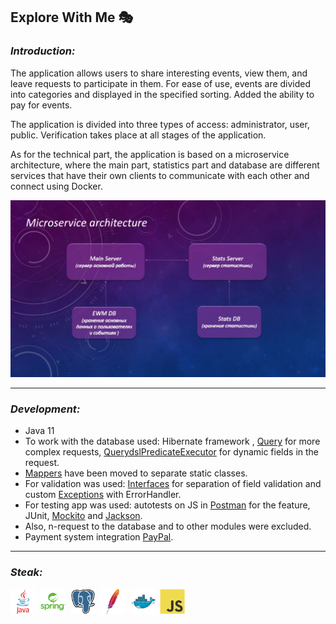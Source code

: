 ## Explore With Me :performing_arts:

### _Introduction:_
The application allows users to share interesting events, view them, and leave requests to participate in them. For ease of use, events are divided into categories and displayed in the specified sorting. Added the ability to pay for events.

The application is divided into three types of access: administrator, user, public. Verification takes place at all stages of the application.

As for the technical part, the application is based on a microservice architecture, where the main part, statistics part and database are different services that have their own clients to communicate with each other and connect using Docker.

![Image alt](https://github.com/Elizaveta-Shapovalova/java-explore-with-me/raw/main/scheme-MA.png)

---

### _Development:_
 
 -  Java 11
 -  To work with the database used: Hibernate framework , [Query](https://github.com/Elizaveta-shapovalova/java-explore-with-me/blob/main/stats_server/src/main/java/ru/practicum/ewm_stats/repository/HitRepository.java) for more complex requests, [QuerydslPredicateExecutor](https://github.com/Elizaveta-shapovalova/java-explore-with-me/blob/main/main_server/src/main/java/ru/practicum/ewm_main/event/repository/EventRepository.java) for dynamic fields in the request.
 - [Mappers](https://github.com/Elizaveta-shapovalova/java-explore-with-me/blob/main/main_server/src/main/java/ru/practicum/ewm_main/event/mapper/EventMapper.java) have been moved to separate static classes.
 - For validation was used: [Interfaces](https://github.com/Elizaveta-shapovalova/java-explore-with-me/blob/main/main_server/src/main/java/ru/practicum/ewm_main/request/dto/RequestShortDto.java) for separation of field validation and custom [Exceptions](https://github.com/Elizaveta-shapovalova/java-explore-with-me/tree/main/main_server/src/main/java/ru/practicum/ewm_main/exception) with ErrorHandler.
 - For testing app was used: autotests on JS in [Postman](https://github.com/Elizaveta-shapovalova/java-explore-with-me/blob/main/postman/feature.json) for the feature, JUnit, [Mockito](https://github.com/Elizaveta-shapovalova/java-explore-with-me/blob/main/stats_server/src/test/java/ru/practicum/ewm_stats/service/HitServiceImplTest.java) and [Jackson](https://github.com/Elizaveta-shapovalova/java-explore-with-me/blob/main/stats_server/src/test/java/ru/practicum/ewm_stats/dto/EndpointHitTest.java).
 - Also, n-request to the database and to other modules were excluded.
 - Payment system integration [PayPal](https://github.com/Elizaveta-shapovalova/java-explore-with-me/blob/main/main_server/src/main/java/ru/practicum/ewm_main/paypal/client/PaymentClient.java).

---

### _Steak:_

<div>
  <img src="https://github.com/devicons/devicon/blob/master/icons/java/java-original-wordmark.svg" title="Java" alt="Java" width="40" height="40"/>&nbsp;
  <img src="https://github.com/devicons/devicon/blob/master/icons/spring/spring-original-wordmark.svg" title="Spring" alt="Spring" width="40" height="40"/>&nbsp;
  <img src="https://github.com/devicons/devicon/blob/master/icons/postgresql/postgresql-original.svg" title="PostgreSQL" alt="PostgreSQL" width="40" height="40"/>&nbsp;
  <img src="https://github.com/devicons/devicon/blob/master/icons/apache/apache-original.svg" title="Maven" alt="Maven" width="40" height="40"/>&nbsp;
  <img src="https://github.com/devicons/devicon/blob/master/icons/docker/docker-original.svg?short_path=bbeaed2" title="Docker" alt="Docker" width="40" height="40"/>&nbsp;
  <img src="https://github.com/devicons/devicon/blob/master/icons/javascript/javascript-original.svg" title="JS" **alt="JS" width="40" height="40"/>
</div>







